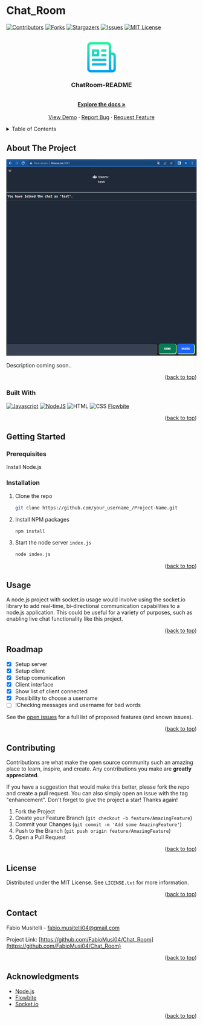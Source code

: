 # Chat_Room
<!-- PROJECT SHIELDS -->

[![Contributors][contributors-shield]][contributors-url]
[![Forks][forks-shield]][forks-url]
[![Stargazers][stars-shield]][stars-url]
[![Issues][issues-shield]][issues-url]
[![MIT License][license-shield]][license-url]

<!-- PROJECT LOGO -->
<br />
<div align="center">
  <a href="https://github.com/FabioMusi04/Chat_Room">
    <img src="images/logo.png" alt="Logo" width="80" height="80" align="center">
  </a>

  <h3 align="center">ChatRoom-README</h3>

  <p align="center">
    <br />
    <a href="https://github.com/FabioMusi04/Chat_Room"><strong>Explore the docs »</strong></a>
    <br />
    <br />
    <a href="ilmusa.me:3001">View Demo</a>
    ·
    <a href="https://github.com/FabioMusi04/Chat_Room/issues">Report Bug</a>
    ·
    <a href="https://github.com/FabioMusi04/Chat_Room/issues">Request Feature</a>
  </p>
</div>



<!-- TABLE OF CONTENTS -->
<details id="readme-top">
  <summary>Table of Contents</summary>
  <ol>
    <li>
      <a href="#about-the-project">About The Project</a>
      <ul>
        <li><a href="#built-with">Built With</a></li>
      </ul>
    </li>
    <li>
      <a href="#getting-started">Getting Started</a>
      <ul>
        <li><a href="#prerequisites">Prerequisites</a></li>
        <li><a href="#installation">Installation</a></li>
      </ul>
    </li>
    <li><a href="#usage">Usage</a></li>
    <li><a href="#roadmap">Roadmap</a></li>
    <li><a href="#contributing">Contributing</a></li>
    <li><a href="#license">License</a></li>
    <li><a href="#contact">Contact</a></li>
    <li><a href="#acknowledgments">Acknowledgments</a></li>
  </ol>
</details>



<!-- ABOUT THE PROJECT -->
## About The Project

[![Product Name Screen Shot][product-screenshot]](ilmusa.me:3001)

Description coming soon..

<p align="right">(<a href="#readme-top">back to top</a>)</p>



### Built With

[![Javascript][Javascript.js]][Javascript-url]
[![NodeJS][Node.JS]][NodeJS-url]
![HTML][HTML.html]
![CSS][CSS.css]
[Flowbite][Flowbite-url]
<p align="right">(<a href="#readme-top">back to top</a>)</p>



<!-- GETTING STARTED -->
## Getting Started

### Prerequisites

Install Node.js


### Installation

1. Clone the repo
   ```sh
   git clone https://github.com/your_username_/Project-Name.git
   ```
2. Install NPM packages
   ```sh
   npm install
   ```
3. Start the node server `index.js`
   ```sh
   node index.js
   ```

<p align="right">(<a href="#readme-top">back to top</a>)</p>



<!-- USAGE EXAMPLES -->
## Usage

A node.js project with socket.io usage would involve using the socket.io library to add real-time, bi-directional communication capabilities to a node.js application. This could be useful for a variety of purposes, such as enabling live chat functionality like this project.


<p align="right">(<a href="#readme-top">back to top</a>)</p>



<!-- ROADMAP -->
## Roadmap

- [x] Setup server
- [x] Setup client
- [x] Setup comunication
- [x] Client interface
- [x] Show list of client connected
- [x] Possibility to choose a username
- [ ] !Checking messages and username for bad words

See the [open issues](https://github.com/FabioMusi04/Chat_Room/issues) for a full list of proposed features (and known issues).

<p align="right">(<a href="#readme-top">back to top</a>)</p>



<!-- CONTRIBUTING -->
## Contributing

Contributions are what make the open source community such an amazing place to learn, inspire, and create. Any contributions you make are **greatly appreciated**.

If you have a suggestion that would make this better, please fork the repo and create a pull request. You can also simply open an issue with the tag "enhancement".
Don't forget to give the project a star! Thanks again!

1. Fork the Project
2. Create your Feature Branch (`git checkout -b feature/AmazingFeature`)
3. Commit your Changes (`git commit -m 'Add some AmazingFeature'`)
4. Push to the Branch (`git push origin feature/AmazingFeature`)
5. Open a Pull Request

<p align="right">(<a href="#readme-top">back to top</a>)</p>



<!-- LICENSE -->
## License

Distributed under the MIT License. See `LICENSE.txt` for more information.

<p align="right">(<a href="#readme-top">back to top</a>)</p>



<!-- CONTACT -->
## Contact

Fabio Musitelli - fabio.musitelli04@gmail.com

Project Link: [https://github.com/FabioMusi04/Chat_Room](https://github.com/FabioMusi04/Chat_Room)

<p align="right">(<a href="#readme-top">back to top</a>)</p>



<!-- ACKNOWLEDGMENTS -->
## Acknowledgments

* [Node.js][NodeJS-URL]
* [Flowbite][Flowbite-url]
* [Socket.io](https://socket.io/)

<p align="right">(<a href="#readme-top">back to top</a>)</p>



<!-- MARKDOWN LINKS & IMAGES -->
<!-- https://www.markdownguide.org/basic-syntax/#reference-style-links -->
[contributors-shield]: https://img.shields.io/github/contributors/FabioMusi04/Chat_Room.svg?style=for-the-badge
[contributors-url]: https://github.com/FabioMusi04/Chat_Room/graphs/contributors
[forks-shield]: https://img.shields.io/github/forks/FabioMusi04/Chat_Room.svg?style=for-the-badge
[forks-url]: https://github.com/FabioMusi04/Chat_Room/network/members
[stars-shield]: https://img.shields.io/github/stars/FabioMusi04/Chat_Room.svg?style=for-the-badge
[stars-url]: https://github.com/FabioMusi04/Chat_Room/stargazers
[issues-shield]: https://img.shields.io/github/issues/FabioMusi04/Chat_Room.svg?style=for-the-badge
[issues-url]: https://github.com/FabioMusi04/Chat_Room/issues
[license-shield]: https://img.shields.io/github/license/FabioMusi04/Chat_Room.svg?style=for-the-badge
[license-url]: https://github.com/FabioMusi04/Chat_Room/blob/main/LICENSE.txt
[product-screenshot]: images/screenshot.png
[Javascript-url]: https://www.javascript.com/
[NodeJS-url]: https://nodejs.org/en/
[Flowbite-url]: https://flowbite.com/
[Javascript.js]: https://img.shields.io/badge/javascript-%23323330.svg?style=for-the-badge&logo=javascript&logoColor=%23F7DF1E
[Node.js]:https://img.shields.io/badge/node.js-6DA55F?style=for-the-badge&logo=node.js&logoColor=white
[HTML.html]: https://img.shields.io/badge/html5-%23E34F26.svg?style=for-the-badge&logo=html5&logoColor=white
[CSS.css]: https://img.shields.io/badge/css3-%231572B6.svg?style=for-the-badge&logo=css3&logoColor=white
[Flowbite.css]: https://camo.githubusercontent.com/46fcf83d0b41814e6a640808d16ed92866674fd38b78bc67fb727ac93e513eae/68747470733a2f2f666c6f77626974652e73332e616d617a6f6e6177732e636f6d2f6769746875622f6c6f676f2d6769746875622e706e67
